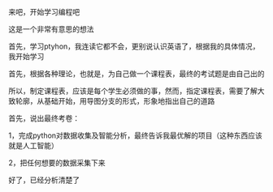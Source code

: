 来吧，开始学习编程吧

这是一个非常有意思的想法

首先，学习ptyhon，我连读它都不会，更别说认识英语了，根据我的具体情况，我开始学习

首先，根据各种理论，也就是，为自己做一个课程表，最终的考试题是由自己出的

所以，制定课程表，应该是每个学生必须做的事，然而，指定课程表，需要了解大致轮廓，从基础开始，用导图分支的形式，形象地指出自己的道路

首先，说出最终考卷：

1，完成python对数据收集及智能分析，最终告诉我最优解的项目（这种东西应该就是人工智能）

2，把任何想要的数据采集下来

好了，已经分析清楚了

